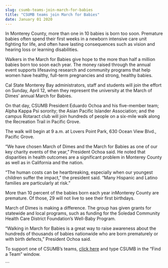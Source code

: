 ```yaml
---
slug: csumb-teams-join-march-for-babies
title: "CSUMB teams join March for Babies"
date: January 01 2020
---
```


 
<p>
  In Monterey County, more than one in 10 babies is born too soon. Premature
  babies often spend their first weeks in a newborn intensive care unit fighting
  for life, and often have lasting consequences such as vision and hearing loss
  or learning disabilities.
</p>
<p>
  Walkers in the March for Babies give hope to the more than half a million
  babies born too soon each year. The money raised through the annual event
  supports lifesaving research and community programs that help women have
  healthy, full&#45;term pregnancies and strong, healthy babies.
</p>
<p>
  Cal State Monterey Bay administrators, staff and students will join the effort
  on Sunday, April 12, when they represent the university at the March of Dimes’
  annual March for Babies.
</p>
<p>
  On that day, CSUMB President Eduardo Ochoa and his five&#45;member team; Alpha
  Kappa Psi sorority; the Asian Pacific Islander Association; and the campus
  Rotaract club will join hundreds of people on a six&#45;mile walk along the
  Recreation Trail in Pacific Grove.
</p>
<p>
  The walk will begin at 9 a.m. at Lovers Point Park, 630 Ocean View Blvd.,
  Pacific Grove.
</p>
<p>
  “We have chosen March of Dimes and the March for Babies as one of our key
  charity events of the year,” President Ochoa said. He noted that disparities
  in health outcomes are a significant problem in Monterey County as well as in
  California and the nation.
</p>
<p>
  “The human costs can be heartbreaking, especially when our youngest children
  suffer the impact,” the president said. “Many Hispanic and Latino families are
  particularly at risk.”
</p>
<p>
  More than 10 percent of the babies born each year inMonterey County are
  premature. Of those, 29 will not live to see their first birthdays.
</p>
<p>
  March of Dimes is making a difference. The group has given grants for
  statewide and local programs, such as funding for the Soledad Community Health
  Care District Foundation’s Well&#45;Baby Program.
</p>
<p>
  “Walking in March for Babies is a great way to raise awareness about the
  hundreds of thousands of babies nationwide who are born prematurely or with
  birth defects,” President Ochoa said.
</p>
<p>
  To support one of CSUMB’s teams,
  <a href="https://www.marchforbabies.org/Home/SearchToDonate">click here</a>
  and type CSUMB in the “Find a Team” window.
</p>
```
